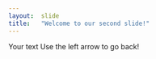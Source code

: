 ```yaml
---
layout:  slide
title:   "Welcome to our second slide!"
---
```

Your text
Use the left arrow to go back!

